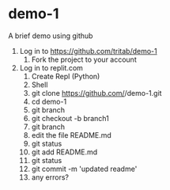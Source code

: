 # demo-1

A brief demo using github

1. Log in to https://github.com/tritab/demo-1
    1. Fork the project to your account
1. Log in to replit.com
    1. Create Repl (Python)
    1. Shell
    1. git clone https://github.com/<yourname>/demo-1.git
    1. cd demo-1
    1. git branch
    1. git checkout -b branch1
    1. git branch
    1. edit the file README.md
    1. git status
    1. git add README.md
    1. git status
    1. git commit -m 'updated readme'
    1. any errors?


